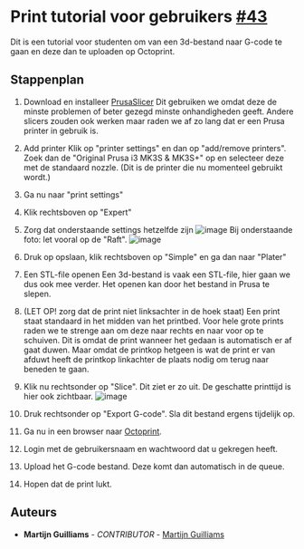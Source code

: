 # Print tutorial voor gebruikers [#43](https://github.com/12003586/PEM-3D-printer/issues/43)

Dit is een tutorial voor studenten om van een 3d-bestand naar G-code te gaan en deze dan te uploaden op Octoprint.

## Stappenplan
1. Download en installeer [PrusaSlicer](https://www.prusa3d.com/page/prusaslicer_424/)
   Dit gebruiken we omdat deze de minste problemen of beter gezegd minste onhandigheden geeft.
   Andere slicers zouden ook werken maar raden we af zo lang dat er een Prusa printer in gebruik is.
2. Add printer
   Klik op "printer settings" en dan op "add/remove printers".
   Zoek dan de "Original Prusa i3 MK3S & MK3S+" op en selecteer deze met de standaard nozzle.
   (Dit is de printer die nu momenteel gebruikt wordt.)
3. Ga nu naar "print settings"
4. Klik rechtsboven op "Expert"
5. Zorg dat onderstaande settings hetzelfde zijn
![image](https://user-images.githubusercontent.com/56915229/211200942-9e6f816a-9c3c-461e-b551-300cb1800fd2.png)
Bij onderstaande foto: let vooral op de "Raft".
![image](https://user-images.githubusercontent.com/56915229/211201037-80521708-3e99-4716-af89-bc4cbd5e2c89.png)

6. Druk op opslaan, klik rechtsboven op "Simple" en ga dan naar "Plater"
7. Een STL-file openen
   Een 3d-bestand is vaak een STL-file, hier gaan we dus ook mee verder.
   Het openen kan door het bestand in Prusa te slepen.
8. (LET OP! zorg dat de print niet linksachter in de hoek staat)
   Een print staat standaard in het midden van het printbed.
   Voor hele grote prints raden we te strenge aan om deze naar rechts en naar voor op te schuiven.
   Dit is omdat de print wanneer het gedaan is automatisch er af gaat duwen. Maar omdat de printkop hetgeen is wat de print er van afduwt heeft de printkop linkachter de plaats nodig om terug naar beneden te gaan.
9. Klik nu rechtsonder op "Slice".
   Dit ziet er zo uit. De geschatte printtijd is hier ook zichtbaar.
![image](https://user-images.githubusercontent.com/56915229/211201722-053be4eb-66cb-4d7c-845c-c5fba849ed73.png)
10. Druk rechtsonder op "Export G-code".
    Sla dit bestand ergens tijdelijk op.
11. Ga nu in een browser naar [Octoprint](http://octopi.pxl-ea-ict.be:24081/).
12. Login met de gebruikersnaam en wachtwoord dat u gekregen heeft.
13. Upload het G-code bestand. Deze komt dan automatisch in de queue.
14. Hopen dat de print lukt.

## Auteurs
- **Martijn Guilliams** - _CONTRIBUTOR_ - [Martijn Guilliams](https://github.com/MartijnGuilliamsPXL)
